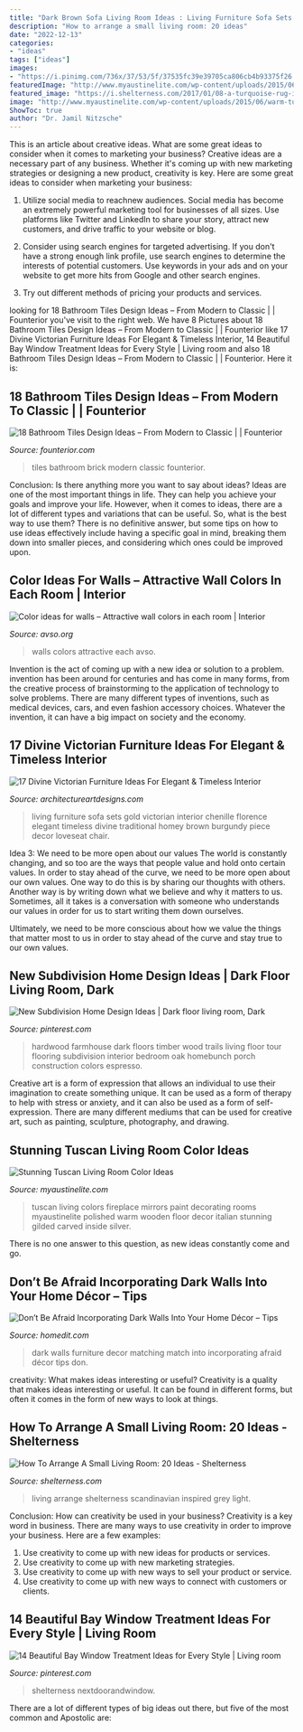 ```yaml
---
title: "Dark Brown Sofa Living Room Ideas : Living Furniture Sofa Sets Gold Victorian Interior Chenille Florence Elegant Timeless Divine Traditional Homey Brown Burgundy Piece Decor Loveseat Chair"
description: "How to arrange a small living room: 20 ideas"
date: "2022-12-13"
categories:
- "ideas"
tags: ["ideas"]
images:
- "https://i.pinimg.com/736x/37/53/5f/37535fc39e39705ca806cb4b93375f26.jpg"
featuredImage: "http://www.myaustinelite.com/wp-content/uploads/2015/06/warm-tuscan-living-room-colors-with-polished-wooden-floor-and-fireplace-681x1024.jpg"
featured_image: "https://i.shelterness.com/2017/01/08-a-turquoise-rug-is-the-only-colorful-piece-here-and-it-makes-a-statement.jpg"
image: "http://www.myaustinelite.com/wp-content/uploads/2015/06/warm-tuscan-living-room-colors-with-polished-wooden-floor-and-fireplace-681x1024.jpg"
ShowToc: true
author: "Dr. Jamil Nitzsche"
---
```



This is an article about creative ideas. What are some great ideas to consider when it comes to marketing your business?
Creative ideas are a necessary part of any business. Whether it's coming up with new marketing strategies or designing a new product, creativity is key. Here are some great ideas to consider when marketing your business: 
1. Utilize social media to reachnew audiences. Social media has become an extremely powerful marketing tool for businesses of all sizes. Use platforms like Twitter and LinkedIn to share your story, attract new customers, and drive traffic to your website or blog. 

2. Consider using search engines for targeted advertising. If you don't have a strong enough link profile, use search engines to determine the interests of potential customers. Use keywords in your ads and on your website to get more hits from Google and other search engines. 

3. Try out different methods of pricing your products and services.

	

		
looking for 18 Bathroom Tiles Design Ideas – From Modern to Classic | | Founterior you've visit to the right web. We have 8 Pictures about 18 Bathroom Tiles Design Ideas – From Modern to Classic | | Founterior like 17 Divine Victorian Furniture Ideas For Elegant &amp; Timeless Interior, 14 Beautiful Bay Window Treatment Ideas for Every Style | Living room and also 18 Bathroom Tiles Design Ideas – From Modern to Classic | | Founterior. Here it is:
		
    
## 18 Bathroom Tiles Design Ideas – From Modern To Classic | | Founterior

<img loading=lazy src="https://founterior.com/wp-content/uploads/2014/08/White-brick-tiles-for-vintage-interior.jpg" onerror="this.onerror=null;this.src='https://tse2.mm.bing.net/th?id=OIP.iW5EFfMlJDsXHuj64RM0kwAAAA&amp;pid=15.1';" alt="18 Bathroom Tiles Design Ideas – From Modern to Classic | | Founterior">

_Source: founterior.com_

>tiles bathroom brick modern classic founterior. 

	

Conclusion: Is there anything more you want to say about ideas?
Ideas are one of the most important things in life. They can help you achieve your goals and improve your life. However, when it comes to ideas, there are a lot of different types and variations that can be useful. So, what is the best way to use them? There is no definitive answer, but some tips on how to use ideas effectively include having a specific goal in mind, breaking them down into smaller pieces, and considering which ones could be improved upon.

    
## Color Ideas For Walls – Attractive Wall Colors In Each Room | Interior

<img loading=lazy src="http://www.avso.org/wp-content/uploads/files/3/7/9/color-ideas-for-walls-attractive-wall-colors-in-each-room-22-379.jpg" onerror="this.onerror=null;this.src='https://tse2.mm.bing.net/th?id=OIP.VWyDBKIrQ1_JrhZ4UCDN1wHaJ4&amp;pid=15.1';" alt="Color ideas for walls – Attractive wall colors in each room | Interior">

_Source: avso.org_

>walls colors attractive each avso. 

	

Invention is the act of coming up with a new idea or solution to a problem. invention has been around for centuries and has come in many forms, from the creative process of brainstorming to the application of technology to solve problems. There are many different types of inventions, such as medical devices, cars, and even fashion accessory choices. Whatever the invention, it can have a big impact on society and the economy.

    
## 17 Divine Victorian Furniture Ideas For Elegant &amp; Timeless Interior

<img loading=lazy src="https://www.architectureartdesigns.com/wp-content/uploads/2016/12/2-8-630x437.jpg" onerror="this.onerror=null;this.src='https://tse3.mm.bing.net/th?id=OIP.uxKM5TkMydby45MPGOhVYgHaFI&amp;pid=15.1';" alt="17 Divine Victorian Furniture Ideas For Elegant &amp; Timeless Interior">

_Source: architectureartdesigns.com_

>living furniture sofa sets gold victorian interior chenille florence elegant timeless divine traditional homey brown burgundy piece decor loveseat chair. 

	

Idea 3: We need to be more open about our values
The world is constantly changing, and so too are the ways that people value and hold onto certain values. In order to stay ahead of the curve, we need to be more open about our own values.
One way to do this is by sharing our thoughts with others. Another way is by writing down what we believe and why it matters to us. Sometimes, all it takes is a conversation with someone who understands our values in order for us to start writing them down ourselves.

Ultimately, we need to be more conscious about how we value the things that matter most to us in order to stay ahead of the curve and stay true to our own values.

    
## New Subdivision Home Design Ideas | Dark Floor Living Room, Dark

<img loading=lazy src="https://i.pinimg.com/736x/f7/f9/e6/f7f9e636ca6f28f5b161471e6cf7640d.jpg" onerror="this.onerror=null;this.src='https://tse4.mm.bing.net/th?id=OIP.3zEPd2cHIJnPye-Q44Lt5wHaLH&amp;pid=15.1';" alt="New Subdivision Home Design Ideas | Dark floor living room, Dark">

_Source: pinterest.com_

>hardwood farmhouse dark floors timber wood trails living floor tour flooring subdivision interior bedroom oak homebunch porch construction colors espresso. 

	

Creative art is a form of expression that allows an individual to use their imagination to create something unique. It can be used as a form of therapy to help with stress or anxiety, and it can also be used as a form of self-expression. There are many different mediums that can be used for creative art, such as painting, sculpture, photography, and drawing.

    
## Stunning Tuscan Living Room Color Ideas

<img loading=lazy src="http://www.myaustinelite.com/wp-content/uploads/2015/06/warm-tuscan-living-room-colors-with-polished-wooden-floor-and-fireplace-681x1024.jpg" onerror="this.onerror=null;this.src='https://tse3.mm.bing.net/th?id=OIP.rdwpadR_k66jtpyEkCVF1QHaLI&amp;pid=15.1';" alt="Stunning Tuscan Living Room Color Ideas">

_Source: myaustinelite.com_

>tuscan living colors fireplace mirrors paint decorating rooms myaustinelite polished warm wooden floor decor italian stunning gilded carved inside silver. 

	

There is no one answer to this question, as new ideas constantly come and go.

    
## Don’t Be Afraid Incorporating Dark Walls Into Your Home Décor – Tips

<img loading=lazy src="https://cdn.homedit.com/wp-content/uploads/2014/04/match-furniture-dark-walls.jpg" onerror="this.onerror=null;this.src='https://tse3.mm.bing.net/th?id=OIP.nbCWrQP1g-RC9_APA7IfZAHaLH&amp;pid=15.1';" alt="Don’t Be Afraid Incorporating Dark Walls Into Your Home Décor – Tips">

_Source: homedit.com_

>dark walls furniture decor matching match into incorporating afraid décor tips don. 

	

creativity: What makes ideas interesting or useful?
Creativity is a quality that makes ideas interesting or useful. It can be found in different forms, but often it comes in the form of new ways to look at things.

    
## How To Arrange A Small Living Room: 20 Ideas - Shelterness

<img loading=lazy src="https://i.shelterness.com/2017/01/08-a-turquoise-rug-is-the-only-colorful-piece-here-and-it-makes-a-statement.jpg" onerror="this.onerror=null;this.src='https://tse2.mm.bing.net/th?id=OIP.a-BJdAK_ufKJY2eZLuaFVwHaLH&amp;pid=15.1';" alt="How To Arrange A Small Living Room: 20 Ideas - Shelterness">

_Source: shelterness.com_

>living arrange shelterness scandinavian inspired grey light. 

	

Conclusion: How can creativity be used in your business?
Creativity is a key word in business. There are many ways to use creativity in order to improve your business. Here are a few examples:
1. Use creativity to come up with new ideas for products or services.
2. Use creativity to come up with new marketing strategies.
3. Use creativity to come up with new ways to sell your product or service.
4. Use creativity to come up with new ways to connect with customers or clients.

    
## 14 Beautiful Bay Window Treatment Ideas For Every Style | Living Room

<img loading=lazy src="https://i.pinimg.com/736x/37/53/5f/37535fc39e39705ca806cb4b93375f26.jpg" onerror="this.onerror=null;this.src='https://tse1.mm.bing.net/th?id=OIP.N_N3xZqn62GT4bM3eaa9WgHaKu&amp;pid=15.1';" alt="14 Beautiful Bay Window Treatment Ideas for Every Style | Living room">

_Source: pinterest.com_

>shelterness nextdoorandwindow. 

	

There are a lot of different types of big ideas out there, but five of the most common and Apostolic are: 

